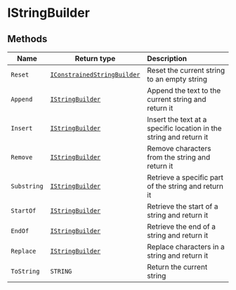 # IStringBuilder

## Methods

| Name       | Return type                 | Description                      |
| ----       | ---                         | :--------------------------------------- |
| `Reset`    | [`IConstrainedStringBuilder`](IConstrainedStringBuilder.md) | Reset the current string to an empty string|
| `Append`   | [`IStringBuilder`](IStringBuilder.md)          | Append the text to the current string and return it|
| `Insert`   | [`IStringBuilder`](IStringBuilder.md)            | Insert the text at a specific location in the string and return it|
| `Remove`   | [`IStringBuilder`](IStringBuilder.md)            | Remove characters from the string and return it|
| `Substring`| [`IStringBuilder`](IStringBuilder.md)            | Retrieve a specific part of the string and return it|
| `StartOf`  | [`IStringBuilder`](IStringBuilder.md)            | Retrieve the start of a string and return it|
| `EndOf`    | [`IStringBuilder`](IStringBuilder.md)            | Retrieve the end of a string and return it|
| `Replace`  | [`IStringBuilder`](IStringBuilder.md)            | Replace characters in a string and return it|
| `ToString` | `STRING`                    | Return the current string|
